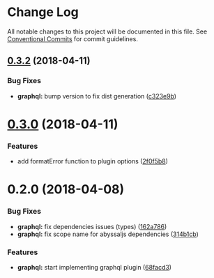 # Change Log

All notable changes to this project will be documented in this file.
See [Conventional Commits](https://conventionalcommits.org) for commit guidelines.

<a name="0.3.2"></a>
## [0.3.2](https://github.com/remyr/abyssal/compare/@abyssaljs/plugin-graphql@0.3.0...@abyssaljs/plugin-graphql@0.3.2) (2018-04-11)


### Bug Fixes

* **graphql:** bump version to fix dist generation ([c323e9b](https://github.com/remyr/abyssal/commit/c323e9b))




<a name="0.3.0"></a>
# [0.3.0](https://github.com/remyr/abyssal/compare/@abyssaljs/plugin-graphql@0.2.0...@abyssaljs/plugin-graphql@0.3.0) (2018-04-11)


### Features

* add formatError function to plugin options ([2f0f5b8](https://github.com/remyr/abyssal/commit/2f0f5b8))




<a name="0.2.0"></a>
# 0.2.0 (2018-04-08)


### Bug Fixes

* **graphql:** fix dependencies issues (types) ([162a786](https://github.com/remyr/abyssal/commit/162a786))
* **graphql:** fix scope name for abyssaljs dependencies ([314b1cb](https://github.com/remyr/abyssal/commit/314b1cb))


### Features

* **graphql:** start implementing graphql plugin ([68facd3](https://github.com/remyr/abyssal/commit/68facd3))
